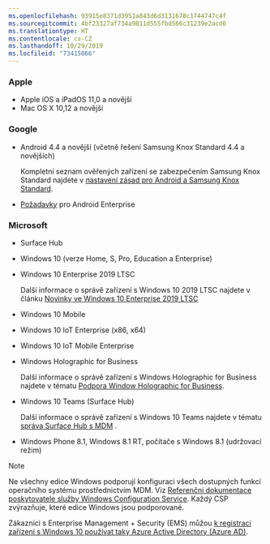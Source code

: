 ```yaml
---
ms.openlocfilehash: 93915e8371d3951a843d6d3131678c1744747c4f
ms.sourcegitcommit: 4bf23327af734a9811d555fbd566c31239e2acd6
ms.translationtype: HT
ms.contentlocale: cs-CZ
ms.lasthandoff: 10/29/2019
ms.locfileid: "73415066"
---
```



### <a name="apple"></a>Apple
- Apple iOS a iPadOS 11,0 a novější
- Mac OS X 10,12 a novější

### <a name="google"></a>Google
- Android 4.4 a novější (včetně řešení Samsung Knox Standard 4.4 a novějších)

  Kompletní seznam ověřených zařízení se zabezpečením Samsung Knox Standard najdete v [nastavení zásad pro Android a Samsung Knox Standard](/intune/supported-devices-browsers#supported-samsung-knox-standard-devices).


- [Požadavky](https://support.google.com/work/android/answer/6174145?hl=en) pro Android Enterprise

### <a name="microsoft"></a>Microsoft

- Surface Hub
- Windows 10 (verze Home, S, Pro, Education a Enterprise)
- Windows 10 Enterprise 2019 LTSC

  Další informace o správě zařízení s Windows 10 2019 LTSC najdete v článku [Novinky ve Windows 10 Enterprise 2019 LTSC](https://docs.microsoft.com/en-us/windows/whats-new/ltsc/whats-new-windows-10-2019)
  
- Windows 10 Mobile
- Windows 10 IoT Enterprise (x86, x64)
- Windows 10 IoT Mobile Enterprise
- Windows Holographic for Business

  Další informace o správě zařízení s Windows Holographic for Business najdete v tématu [Podpora Window Holographic for Business](../fundamentals/windows-holographic-for-business.md).

- Windows 10 Teams (Surface Hub)

   Další informace o správě zařízení s Windows 10 Teams najdete v tématu [správa Surface Hub s MDM](https://docs.microsoft.com/en-us/surface-hub/manage-settings-with-mdm-for-surface-hub) .
- Windows Phone 8.1, Windows 8.1 RT, počítače s Windows 8.1 (udržovací režim)

> [!NOTE]
> Ne všechny edice Windows podporují konfiguraci všech dostupných funkcí operačního systému prostřednictvím MDM. Viz [Referenční dokumentace poskytovatele služby Windows Configuration Service](https://docs.microsoft.com/windows/configuration/provisioning-packages/how-it-pros-can-use-configuration-service-providers). Každý CSP zvýrazňuje, které edice Windows jsou podporované.

Zákazníci s Enterprise Management + Security (EMS) můžou [k registraci zařízení s Windows 10 používat taky Azure Active Directory (Azure AD)](/intune/windows-enroll).



